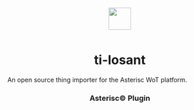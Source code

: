 <div align="center">
  <a href="https://asterisc.io" target="_blank" >
    <img height="50" src="src/assets/icon.svg" style="margin: 12px 0px">
  </a>

  <h1>ti-losant</h1>
</div>

An open source thing importer for the Asterisc WoT platform.

<div align="center">
  <h3>Asterisc© Plugin</h3>
</div>
